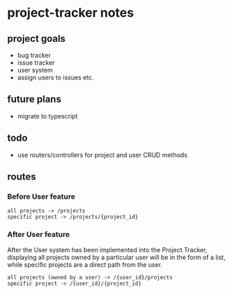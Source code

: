 # project-tracker notes

## project goals
- bug tracker
- issue tracker
- user system
- assign users to issues etc.

## future plans
- migrate to typescript

## todo
- use routers/controllers for project and user CRUD methods


## routes
### Before User feature
```
all projects -> /projects
specific project -> /projects/{project_id}
```

### After User feature
After the User system has been implemented into the Project Tracker,
    displaying all projects owned by a particular user will be in the form of a list,
    while specific projects are a direct path from the user.
```
all projects (owned by a user) -> /{user_id}/projects
specific project -> /{user_id}/{project_id}
```